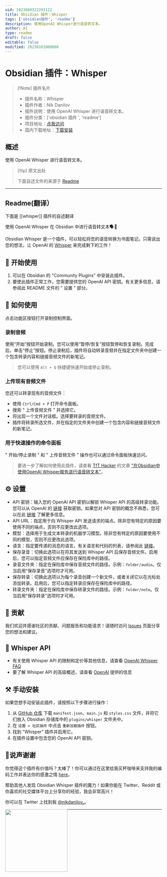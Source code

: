 ```yaml
---
uid: 2023080322293122
title: Obsidian 插件：Whisper
tags: ['obsidian插件', 'readme']
description: 使用OpenAI Whisper进行语音转文本。
author: AI
type: readme
draft: false
editable: false
modified: 20230101000000
---
```


# Obsidian 插件：Whisper

> [!Note] 插件名片
> - 插件名称：Whisper
> - 插件作者：Nik Danilov
> - 插件说明：使用 OpenAI Whisper 进行语音转文本。
> - 插件分类：['obsidian 插件 ', 'readme']
> - 项目地址：[点我访问](https://github.com/nikdanilov/whisper-obsidian-plugin)
> - 国内下载地址：[下载安装](https://pkmer.cn/products/plugin/pluginMarket/?whisper)

## 概述

使用 OpenAI Whisper 进行语音转文本。

> [!tip] 原文出处
>
>下面自述文件的来源于 [Readme](https://ghproxy.net/https://raw.githubusercontent.com/nikdanilov/whisper-obsidian-plugin/main/README.md)
>

---

## Readme(翻译）

下面是 [[whisper]] 插件的自述翻译

使用 OpenAI Whisper 在 Obsidian 中进行语音转文本🗣️📝

Obsidian Whisper 是一个插件，可以轻松将您的语音转换为书面笔记。只需说出您的想法，让 OpenAI 的 [Whisper](https://openai.com/research/whisper) 来完成剩下的工作！

## 🚀 开始使用

1. 可以在 Obsidian 的 "Community Plugins" 中安装此插件。
2. 要使此插件正常工作，您需要提供您的 OpenAI API 密钥。有关更多信息，请参阅此 README 文件的 " 设置 " 部分。

## 🎯 如何使用

点击功能区按钮打开录制控制界面。

### 录制音频

使用“开始”按钮开始录制。您可以使用“暂停/恢复”按钮暂停和恢复录制。完成后，单击“停止”按钮。停止录制后，插件将自动转录音频并在指定文件夹中创建一个包含转录内容和链接音频文件的新笔记。

> 您可以使用 `Alt + Q` 快捷键快速开始或停止录制。

### 上传现有音频文件

您还可以转录现有的音频文件：

- 使用 `Ctrl/Cmd + P` 打开命令面板。
- 搜索 " 上传音频文件 " 并选择它。
- 将出现一个文件对话框。选择要转录的音频文件。
- 插件将转录所选文件，并在指定的文件夹中创建一个包含内容和链接音频文件的新笔记。

### 用于快速操作的命令面板

" 开始/停止录制 " 和 " 上传音频文件 " 操作也可以通过命令面板快速访问。

> 要进一步了解如何使用此插件，请查看 [TfT Hacker](https://twitter.com/tfthacker) 的文章 ["在Obsidian中使用OpenAI Whisper服务进行语音转文本"](https://tfthacker.medium.com/speech-to-text-in-obsidian-using-openai-whisper-service-7b2843bf8d64)。

## ⚙️ 设置

- API 密钥：输入您的 OpenAI API 密钥以解锁 Whisper API 的高级转录功能。您可以从 OpenAI 的 [链接](https://platform.openai.com/overview) 获取密钥。如果您对 API 密钥的概念不熟悉，您可以在此 [链接](https://tfthacker.medium.com/how-to-get-your-own-api-key-for-using-openai-chatgpt-in-obsidian-41b7dd71f8d3) 了解更多信息。
- API URL：指定用于向 Whisper API 发送请求的端点。除非您有特定的原因要使用不同的端点，否则不应更改此选项。
- 模型：选择用于生成文本转录的机器学习模型。除非您有特定的原因要使用不同的模型，否则不应更改此选项。
- 语言：指定要传递的消息的语言。有关语言和代码的列表，请参阅此 [链接](https://github.com/openai/whisper/blob/main/whisper/tokenizer.py)。
- 保存录音：切换此选项以在将其发送到 Whisper API 后保存音频文件。启用后，您可以指定音频文件应保存在保险库中的路径。
- 录音文件夹：指定在保险库中保存音频文件的路径。示例：`folder/audio`。仅当启用“保存录音”选项时才可用。
- 保存转录：切换此选项以为每个录音创建一个新文件，或者关闭它以在光标处添加转录。启用后，您可以指定转录应保存在保险库中的路径。
- 转录文件夹：指定在保险库中保存转录文件的路径。示例：`folder/note`。仅当启用“保存转录”选项时才可用。

## 🤝 贡献

我们欢迎并感谢社区的贡献、问题报告和功能请求！请随时访问 [Issues](https://github.com/nikdanilov/whisper-obsidian-plugin/issues) 页面分享您的想法和建议。

## 💬 Whisper API

- 有关使用 Whisper API 的限制和定价等其他信息，请查看 [OpenAI Whisper FAQ](https://help.openai.com/en/articles/7031512-whisper-api-faq)
- 要了解 Whisper API 的高级概述，请查看 [OpenAI](https://openai.com/research/whisper) 提供的信息

## ⚒️ 手动安装

如果您想手动安装此插件，请按照以下步骤进行操作：

1. 从 [GitHub 仓库](https://github.com/nikdanilov/whisper-obsidian-plugin/releases) 下载 `manifest.json`、`main.js` 和 `styles.css` 文件，并将它们放入 Obsidian 存储库中的 `plugins/whisper` 文件夹中。
2. 在 `设置 > 社区插件` 中点击 `重新加载插件` 按钮。
3. 找到 "Whisper" 插件并启用它。
4. 在插件设置中包含您的 OpenAI API 密钥。

## 🤩说声谢谢

你觉得这个插件有价值吗？太棒了！你可以通过在这里给我买杯咖啡来支持我的编码工作并表达你的感激之情 [here](https://ko-fi.com/nikdanilov)。

帮助其他人发现 Obsidian Whisper 插件的魔力！如果你能在 Twitter、Reddit 或你喜欢的社交媒体平台上分享你的经验，我会非常高兴！

你可以在 Twitter 上找到我 [@nikdanilov\_](https://twitter.com/nikdanilov_)。

[<img style="float:left" src="https://user-images.githubusercontent.com/14358394/115450238-f39e8100-a21b-11eb-89d0-fa4b82cdbce8.png" width="200">](https://ko-fi.com/nikdanilov)

---



